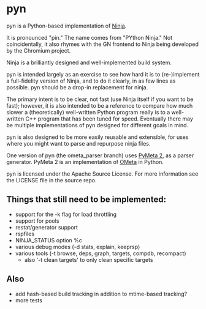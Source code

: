 # pyn

pyn is a Python-based implementation of
[Ninja](http://martine.github.io/ninja/).

It is pronounced "pin." The name comes from "PYthon Ninja." Not coincidentally,
it also rhymes with the GN frontend to Ninja being developed by the Chromium
project.

Ninja is a brilliantly designed and well-implemented build system.

pyn is intended largely as an exercise to see how hard it is to (re-)implement
a full-fidelity version of Ninja, and to do it clearly, in as few lines as
possible. pyn should be a drop-in replacement for ninja.

The primary intent is to be clear, not fast (use Ninja itself if you want to be
fast); however, it is also intended to be a reference to compare how much
slower a (theoretically) well-written Python program really is to a
well-written C++ program that has been tuned for speed. Eventually there may be
multiple implementations of pyn designed for different goals in mind.

pyn is also designed to be more easily reusable and extensible, for uses
where you might want to parse and repurpose ninja files.

One version of pyn (the ometa_parser branch) uses
[PyMeta 2](https://bitbucket.org/wkornewald/pymeta/src),
as a parser generator. PyMeta 2 is an implementation of
[OMeta](https://github.com/alexwarth/ometa-js) in Python.

pyn is licensed under the Apache Source License. For more information see
the LICENSE file in the source repo.

## Things that still need to be implemented:

* support for the -k flag for load throttling
* support for pools
* restat/generator support
* rspfiles
* NINJA_STATUS option %c 
* various debug modes (-d stats, explain, keeprsp)
* various tools (-t browse, deps, graph, targets, compdb, recompact)
  * also '-t clean targets' to only clean specific targets

## Also

* add hash-based build tracking in addition to mtime-based tracking?
* more tests
